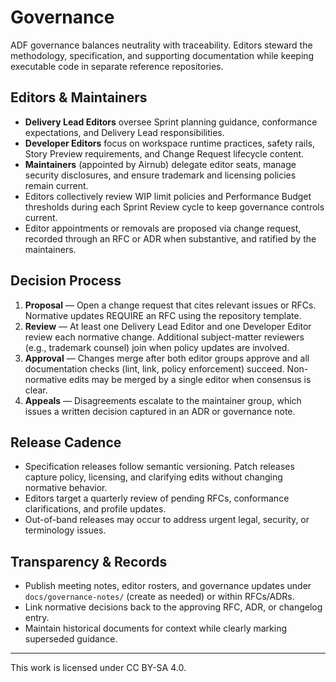 # Governance

ADF governance balances neutrality with traceability. Editors steward the methodology, specification, and supporting documentation while keeping executable code in separate reference repositories.

## Editors & Maintainers

- **Delivery Lead Editors** oversee Sprint planning guidance, conformance expectations, and Delivery Lead responsibilities.
- **Developer Editors** focus on workspace runtime practices, safety rails, Story Preview requirements, and Change Request lifecycle content.
- **Maintainers** (appointed by Airnub) delegate editor seats, manage security disclosures, and ensure trademark and licensing policies remain current.
- Editors collectively review WIP limit policies and Performance Budget thresholds during each Sprint Review cycle to keep governance controls current.
- Editor appointments or removals are proposed via change request, recorded through an RFC or ADR when substantive, and ratified by the maintainers.

## Decision Process

1. **Proposal** — Open a change request that cites relevant issues or RFCs. Normative updates REQUIRE an RFC using the repository template.
2. **Review** — At least one Delivery Lead Editor and one Developer Editor review each normative change. Additional subject-matter reviewers (e.g., trademark counsel) join when policy updates are involved.
3. **Approval** — Changes merge after both editor groups approve and all documentation checks (lint, link, policy enforcement) succeed. Non-normative edits may be merged by a single editor when consensus is clear.
4. **Appeals** — Disagreements escalate to the maintainer group, which issues a written decision captured in an ADR or governance note.

## Release Cadence

- Specification releases follow semantic versioning. Patch releases capture policy, licensing, and clarifying edits without changing normative behavior.
- Editors target a quarterly review of pending RFCs, conformance clarifications, and profile updates.
- Out-of-band releases may occur to address urgent legal, security, or terminology issues.

## Transparency & Records

- Publish meeting notes, editor rosters, and governance updates under `docs/governance-notes/` (create as needed) or within RFCs/ADRs.
- Link normative decisions back to the approving RFC, ADR, or changelog entry.
- Maintain historical documents for context while clearly marking superseded guidance.

---

This work is licensed under CC BY-SA 4.0.
